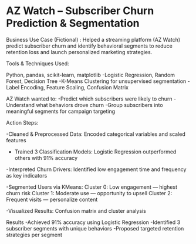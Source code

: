# AZ Watch – Subscriber Churn Prediction & Segmentation

Business Use Case (Fictional) :
Helped a streaming platform (AZ Watch) predict subscriber churn and identify behavioral segments to reduce retention loss and launch personalized marketing strategies.

Tools & Techniques Used:

Python, pandas, scikit-learn, matplotlib
-Logistic Regression, Random Forest, Decision Tree
-K-Means Clustering for unsupervised segmentation
-Label Encoding, Feature Scaling, Confusion Matrix

AZ Watch wanted to:
-Predict which subscribers were likely to churn
-Understand what behaviors drove churn
-Group subscribers into meaningful segments for campaign targeting



Action Steps:

-Cleaned & Preprocessed Data: Encoded categorical variables and scaled features

- Trained 3 Classification Models:
Logistic Regression outperformed others with 91% accuracy

-Interpreted Churn Drivers: Identified low engagement time and frequency as key indicators

-Segmented Users via KMeans:
Cluster 0: Low engagement — highest churn risk
Cluster 1: Moderate use — opportunity to upsell
Cluster 2: Frequent visits — personalize content

-Visualized Results: Confusion matrix and cluster analysis


Results
-Achieved 91% accuracy using Logistic Regression
-Identified 3 subscriber segments with unique behaviors
-Proposed targeted retention strategies per segment



